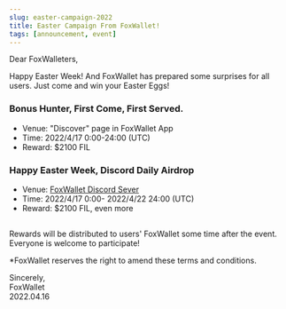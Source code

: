```yaml
---
slug: easter-campaign-2022
title: Easter Campaign From FoxWallet!
tags: [announcement, event]
---
```


Dear FoxWalleters,

Happy Easter Week! And FoxWallet has prepared some surprises for all users. Just come and win your Easter Eggs!

### Bonus Hunter, First Come, First Served. 
* Venue: "Discover" page in FoxWallet App
* Time: 2022/4/17 0:00-24:00 (UTC)
* Reward: $2100 FIL

### Happy Easter Week, Discord Daily Airdrop
* Venue: [FoxWallet Discord Sever](https://discord.gg/JVjVbe3Zth)
* Time: 2022/4/17 0:00- 2022/4/22 24:00 (UTC)
* Reward: $2100 FIL, even more

##
Rewards will be distributed to users' FoxWallet some time after the event. Everyone is welcome to participate! 

*FoxWallet reserves the right to amend these terms and conditions.

Sincerely,  
FoxWallet  
2022.04.16 


